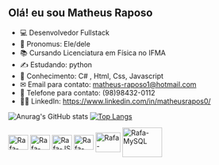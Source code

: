 ## Olá! eu sou Matheus Raposo
- 💻 Desenvolvedor Fullstack
- 👦 Pronomus: Ele/dele
- 📚 Cursando Licenciatura em Física no IFMA
- ✍ Estudando: python
- 🧠 Conhecimento: C# , Html, Css, Javascript
- ✉  Email para contato: matheus-raposo1@hotmail.com
- 📱  Telefone para contato: (98)98432-0112
- 👨‍💻 LinkedIn: https://www.linkedin.com/in/matheusrapos0/ 

![Anurag's GitHub stats](https://github-readme-stats.vercel.app/api?username=MatheusRaposo1&show_icons=true&theme=tokyonight)
[![Top Langs](https://github-readme-stats.vercel.app/api/top-langs/?username=MatheusRaposo1&layout=compact)](https://github.com/MatheusRaposo1/github-readme-stats)

<div>
<img align = "center" alt = "Rafa-Csharp" height="30" width="40" src="https://cdn.jsdelivr.net/gh/devicons/devicon/icons/csharp/csharp-original.svg" /> <img align = "center" alt = "Rafa-CSS" height="30" width="40" src="https://cdn.jsdelivr.net/gh/devicons/devicon/icons/css3/css3-original.svg" /> <img align = "center" alt = "Rafa-JS" height="30" width="40" src="https://cdn.jsdelivr.net/gh/devicons/devicon/icons/javascript/javascript-original.svg" /> <img align = "center" alt = "Rafa-HTML" height="30" width="40" src="https://cdn.jsdelivr.net/gh/devicons/devicon/icons/html5/html5-original.svg" /> <img align = "center" alt = "Rafa-DotNet" height="40" width="50" src="https://cdn.jsdelivr.net/gh/devicons/devicon/icons/dot-net/dot-net-original.svg" /> <img  align = "center" alt = "Rafa-MySQL" height="60" width="80" src="https://cdn.jsdelivr.net/gh/devicons/devicon/icons/mysql/mysql-plain-wordmark.svg" />
</div>
